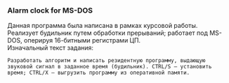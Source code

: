 ### Alarm clock for MS-DOS

Данная программа была написана в рамках курсовой работы.  
Реализует будильник путем обработки прерываний; работает под MS-DOS, оперируя 16-битными регистрами ЦП.  
Изначальный текст задания:  
```
Разработать алгоритм и написать резидентную программу, выдающую звуковой сигнал в заданное время (будильник). CTRL/S – установить время; CTRL/X – выгрузить программу из оперативной памяти.
```
